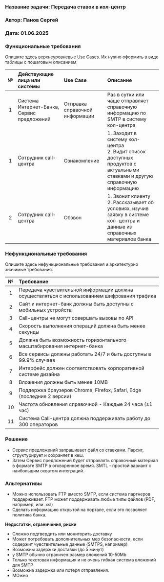 ### <a name="_b7urdng99y53"></a>**Название задачи: Передача ставок в кол-центр** 
### <a name="_hjk0fkfyohdk"></a>**Автор: Панов Сергей**
### <a name="_uanumrh8zrui"></a>**Дата: 01.06.2025**
### <a name="_3bfxc9a45514"></a>**Функциональные требования**
Опишите здесь верхнеуровневые Use Cases. Их нужно оформить в виде таблицы с пошаговым описанием:

|**№**|**Действующие лица или системы**|**Use Case**|**Описание**|
| :-: | :- | :- | :- |
|1| Система Интернет-Банка, Сервис предложений| Отправка справочной информации| Раз в сутки или чаще отправляет справочную информацию по SMTP в систему кол-центра|
|1|Сотрудник call-центра| Ознакомление | 1. Заходит в систему кол-центра <br> 2. Видит список доступных продуктов с актуальными ставками и другую справочную информацию <br>|
|2|Сотрудник call-центра| Обзвон | 1. Звонит клиенту <br> 2. Рассказывает об условиях, изучив заявку в системе кол-центра и данные из справочных материалов банка|
### <a name="_u8xz25hbrgql"></a>**Нефункциональные требования**
Опишите здесь нефункциональные требования и архитектурно значимые требования.

|**№**|**Требование**|
| :-: | :- |
|1| Передача чувствительной информации должна осуществляться с использованием шифрования трафика |
|2| Сайт и интернет-банк должны быть доступны с мобильных устройств|
|3| Call-центры не могут совершать вызовы по API|
|4| Скорость выполнения операций должна быть менее секунды|
|5| Должна быть возможность горизонтального масштабирования интернет-банка|
|6| Все сервисы должны работать 24/7 и быть доступны в 99.9% случаев|
|7| Интерфейс должен соответствовать корпоративной системе дизайна|
|8| Вложения должны быть менее 10MB|
|9| Поддержка браузеров	Chrome, Firefox, Safari, Edge (последние 2 версии)|
|10| Частота обновления справочной - Каждые 24 часа (±1 час)|
|11| Система Call-центра должна поддерживать работу до 300 операторов|

### <a name="_qmphm5d6rvi3"></a>**Решение**
- Сервис предложений запрашивает файл со ставками. Парсит, структурирует и сохраняет в кеш.
- Затем Сервис предложений будет отправлять справочный материал в формате SMTP в оговоренное время. SMTL - простой вариант с наибольшим охватом интеграций.

### <a name="_bjrr7veeh80c"></a>**Альтернативы**
- Можно использовать FTP вместо SMTP, если система партнеров поддерживает. FTP может поддерживать любые типы файлов (PDF, например, или .xsl)
- Сделать информацию открытой на портале, если это позволяет политика банка.

**Недостатки, ограничения, риски**
- Сложно подтвердить или мониторить доставку
- Может потребовать дополнительных мер безопасности, если содержит чувствительные данные (SMTPS, например)
- Возможны задержки доставки (до 5 минут)
- у SMTP обычно ограничен размер вложений 10-50Mb
- Только текстовая информация и не очень гибкая система вложений для SMTP
- Возможна задержка или потеря отправления.
- МОжно 
